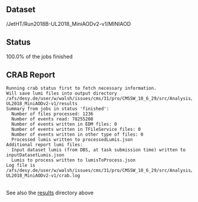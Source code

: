 ## Dataset 
/JetHT/Run2018B-UL2018_MiniAODv2-v1/MINIAOD
## Status 
100.0% of the jobs finished
## CRAB Report 
```
Running crab status first to fetch necessary information.
Will save lumi files into output directory /afs/desy.de/user/w/walsh/issues/cms/31/pro/CMSSW_10_6_29/src/Analysis/Ntuplizer/test/crab_projects_JetHT_UL2018/crab_JetHT_Run2018B-UL2018_MiniAODv2-v1/results
Summary from jobs in status 'finished':
  Number of files processed: 1236
  Number of events read: 78255208
  Number of events written in EDM files: 0
  Number of events written in TFileService files: 0
  Number of events written in other type of files: 0
  Processed lumis written to processedLumis.json
Additional report lumi files:
  Input dataset lumis (from DBS, at task submission time) written to inputDatasetLumis.json
  Lumis to process written to lumisToProcess.json
Log file is /afs/desy.de/user/w/walsh/issues/cms/31/pro/CMSSW_10_6_29/src/Analysis/Ntuplizer/test/crab_projects_JetHT_UL2018/crab_JetHT_Run2018B-UL2018_MiniAODv2-v1/crab.log
```
<br>See also the [results](results) directory above<br>
